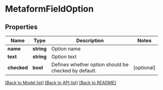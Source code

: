 # MetaformFieldOption

## Properties
Name | Type | Description | Notes
------------ | ------------- | ------------- | -------------
**name** | **string** | Option name | 
**text** | **string** | Option text | 
**checked** | **bool** | Defines whether option should be checked by default. | [optional] 

[[Back to Model list]](../README.md#documentation-for-models) [[Back to API list]](../README.md#documentation-for-api-endpoints) [[Back to README]](../README.md)


